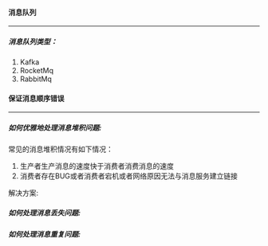 #### 消息队列

---

##### 消息队列类型：

1. Kafka
2. RocketMq
3. RabbitMq

#### 保证消息顺序错误

---



##### 如何优雅地处理消息堆积问题:

常见的消息堆积情况有如下情况：

1. 生产者生产消息的速度快于消费者消费消息的速度
2. 消费者存在BUG或者消费者宕机或者网络原因无法与消息服务建立链接

解决方案:



##### 如何处理消息丢失问题:

##### 如何处理消息重复问题:

